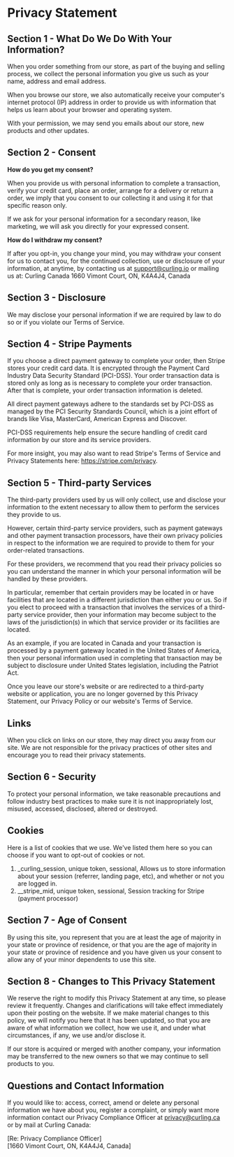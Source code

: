 # Privacy Statement

## Section 1 - What Do We Do With Your Information?
When you order something from our store, as part of the buying and selling process, we collect the personal information you give us such as your name, address and email address.

When you browse our store, we also automatically receive your computer's internet protocol (IP) address in order to provide us with information that helps us learn about your browser and operating system.

With your permission, we may send you emails about our store, new products and other updates.

## Section 2 - Consent
**How do you get my consent?**

When you provide us with personal information to complete a transaction, verify your credit card, place an order, arrange for a delivery or return a order, we imply that you consent to our collecting it and using it for that specific reason only.

If we ask for your personal information for a secondary reason, like marketing, we will ask you directly for your expressed consent.

**How do I withdraw my consent?**

If after you opt-in, you change your mind, you may withdraw your consent for us to contact you, for the continued collection, use or disclosure of your information, at anytime, by contacting us at support@curling.io or mailing us at: Curling Canada 1660 Vimont Court, ON, K4A4J4, Canada

## Section 3 - Disclosure
We may disclose your personal information if we are required by law to do so or if you violate our Terms of Service.

## Section 4 - Stripe Payments
If you choose a direct payment gateway to complete your order, then Stripe stores your credit card data. It is encrypted through the Payment Card Industry Data Security Standard (PCI-DSS). Your order transaction data is stored only as long as is necessary to complete your order transaction. After that is complete, your order transaction information is deleted.

All direct payment gateways adhere to the standards set by PCI-DSS as managed by the PCI Security Standards Council, which is a joint effort of brands like Visa, MasterCard, American Express and Discover.

PCI-DSS requirements help ensure the secure handling of credit card information by our store and its service providers.

For more insight, you may also want to read Stripe's Terms of Service and Privacy Statements here: https://stripe.com/privacy.

## Section 5 - Third-party Services
The third-party providers used by us will only collect, use and disclose your information to the extent necessary to allow them to perform the services they provide to us.

However, certain third-party service providers, such as payment gateways and other payment transaction processors, have their own privacy policies in respect to the information we are required to provide to them for your order-related transactions.

For these providers, we recommend that you read their privacy policies so you can understand the manner in which your personal information will be handled by these providers.

In particular, remember that certain providers may be located in or have facilities that are located in a different jurisdiction than either you or us. So if you elect to proceed with a transaction that involves the services of a third-party service provider, then your information may become subject to the laws of the jurisdiction(s) in which that service provider or its facilities are located.

As an example, if you are located in Canada and your transaction is processed by a payment gateway located in the United States of America, then your personal information used in completing that transaction may be subject to disclosure under United States legislation, including the Patriot Act.

Once you leave our store's website or are redirected to a third-party website or application, you are no longer governed by this Privacy Statement, our Privacy Policy or our website's Terms of Service.

## Links
When you click on links on our store, they may direct you away from our site. We are not responsible for the privacy practices of other sites and encourage you to read their privacy statements.

## Section 6 - Security
To protect your personal information, we take reasonable precautions and follow industry best practices to make sure it is not inappropriately lost, misused, accessed, disclosed, altered or destroyed.

## Cookies
Here is a list of cookies that we use. We've listed them here so you can choose if you want to opt-out of cookies or not.

1. _curling_session, unique token, sessional, Allows us to store information about your session (referrer, landing page, etc), and whether or not you are logged in.
2. __stripe_mid, unique token, sessional, Session tracking for Stripe (payment processor)

## Section 7 - Age of Consent
By using this site, you represent that you are at least the age of majority in your state or province of residence, or that you are the age of majority in your state or province of residence and you have given us your consent to allow any of your minor dependents to use this site.

## Section 8 - Changes to This Privacy Statement
We reserve the right to modify this Privacy Statement at any time, so please review it frequently. Changes and clarifications will take effect immediately upon their posting on the website. If we make material changes to this policy, we will notify you here that it has been updated, so that you are aware of what information we collect, how we use it, and under what circumstances, if any, we use and/or disclose it.

If our store is acquired or merged with another company, your information may be transferred to the new owners so that we may continue to sell products to you.

## Questions and Contact Information
If you would like to: access, correct, amend or delete any personal information we have about you, register a complaint, or simply want more information contact our Privacy Compliance Officer at privacy@curling.ca or by mail at Curling Canada:

[Re: Privacy Compliance Officer]<br />[1660 Vimont Court, ON, K4A4J4, Canada]
